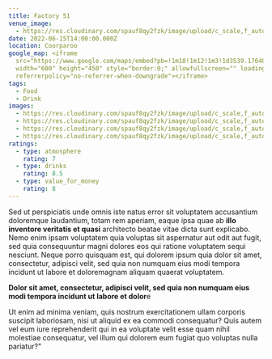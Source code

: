 ```yaml
---
title: Factory 51
venue_image:
  - https://res.cloudinary.com/spauf8qy2fzk/image/upload/c_scale,f_auto,q_auto,w_1280/v1656652054/Factory-51-1920x1080_kzcf2f.jpg
date: 2022-06-15T14:00:00.000Z
location: Coorparoo
google_map: <iframe
  src="https://www.google.com/maps/embed?pb=!1m18!1m12!1m3!1d3539.1764036259183!2d153.05401321566833!3d-27.49488882435869!2m3!1f0!2f0!3f0!3m2!1i1024!2i768!4f13.1!3m3!1m2!1s0x6b915a4bd44add37%3A0x89e5771ab9541a00!2sFactory%2051!5e0!3m2!1sen!2sau!4v1656540402491!5m2!1sen!2sau"
  width="600" height="450" style="border:0;" allowfullscreen="" loading="lazy"
  referrerpolicy="no-referrer-when-downgrade"></iframe>
tags:
  - Food
  - Drink
images:
  - https://res.cloudinary.com/spauf8qy2fzk/image/upload/c_scale,f_auto,q_auto,w_1280/v1656568700/4_fo777j.jpg
  - https://res.cloudinary.com/spauf8qy2fzk/image/upload/c_scale,f_auto,q_auto,w_1280/v1656568700/3_z6ojzc.jpg
  - https://res.cloudinary.com/spauf8qy2fzk/image/upload/c_scale,f_auto,q_auto,w_1280/v1656568700/1_twnd0c.jpg
  - https://res.cloudinary.com/spauf8qy2fzk/image/upload/c_scale,f_auto,q_auto,w_1280/v1656568699/2_fvb4wn.jpg
ratings:
  - type: atmosphere
    rating: 7
  - type: drinks
    rating: 8.5
  - type: value_for_money
    rating: 8
---
```



Sed ut perspiciatis unde omnis iste natus error sit voluptatem accusantium doloremque laudantium, totam rem aperiam, eaque ipsa quae ab **illo inventore veritatis et quasi** architecto beatae vitae dicta sunt explicabo. Nemo enim ipsam voluptatem quia voluptas sit aspernatur aut odit aut fugit, sed quia consequuntur magni dolores eos qui ratione voluptatem sequi nesciunt. Neque porro quisquam est, qui dolorem ipsum quia dolor sit amet, consectetur, adipisci velit, sed quia non numquam eius modi tempora incidunt ut labore et doloremagnam aliquam quaerat voluptatem.

**Dolor sit amet, consectetur, adipisci velit, sed quia non numquam eius modi tempora incidunt ut labore et dolor**e 

 Ut enim ad minima veniam, quis nostrum exercitationem ullam corporis suscipit laboriosam, nisi ut aliquid ex ea commodi consequatur? Quis autem vel eum iure reprehenderit qui in ea voluptate velit esse quam nihil molestiae consequatur, vel illum qui dolorem eum fugiat quo voluptas nulla pariatur?"